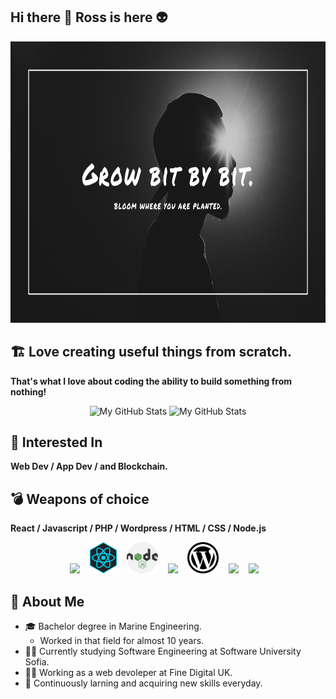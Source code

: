 ## Hi there 👋 Ross is here 👽

<img src="https://github.com/rmyordanov/rmyordanov/blob/main/rmyordanov%20github%20cover.png" height="450" width="100%"/>

## 🏗️ Love creating useful things from scratch. 
**That's what I love about coding the ability to build something from nothing!**</br>
<p align="center">
  <!-- <summary>:zap: GitHub Stats</summary> -->
  <img height="180em" alt="My GitHub Stats" src="https://github-readme-stats-sigma-five.vercel.app/api?username=rmyordanov&show_icons=true&bg_color=00000000&hide_border=true&text_color=3498db&count_private=true&include_all_commits=true" />

  <img height="180em" alt="My GitHub Stats" src="https://github-readme-stats-sigma-five.vercel.app/api/top-langs/?username=rmyordanov&langs_count=8&layout=compact&hide_border=true&bg_color=00000000&text_color=3498db&count_private=true&include_all_commits=true" />
</p>

## 🤖 Interested In
**Web Dev / App Dev / and Blockchain.**

## 💣 Weapons of choice
**React / Javascript / PHP / Wordpress / HTML / CSS / Node.js** </br>
<p align="center">
<img src="https://cdn.jsdelivr.net/npm/programming-languages-logos/src/javascript/javascript.png" height="50">&nbsp;&nbsp;&nbsp;
<img src="https://github.com/rmyordanov/rmyordanov/blob/main/react-icon-29.jpeg" height="50">&nbsp;&nbsp;&nbsp;
<img src="https://github.com/rmyordanov/rmyordanov/blob/main/nodeJs.png" height="50">&nbsp;&nbsp;&nbsp;
<img src="https://cdn.jsdelivr.net/npm/programming-languages-logos/src/php/php.png" height="50">&nbsp;&nbsp;&nbsp;
<img src="https://github.com/rmyordanov/rmyordanov/blob/main/wordpress%20logo.png" height="50">&nbsp;&nbsp;&nbsp;
<img src="https://cdn.jsdelivr.net/npm/programming-languages-logos/src/html/html.png" height="50">&nbsp;&nbsp;&nbsp;
<img src="https://cdn.jsdelivr.net/npm/programming-languages-logos/src/css/css.png" height="50">&nbsp;&nbsp;&nbsp;
</p>

## 🥷 About Me
  
* 🎓 Bachelor degree in Marine Engineering. 
  - Worked in that field for almost 10 years. 
* 👨‍🎓 Currently studying Software Engineering at Software University Sofia.
* 👨‍💻 Working as a web devoleper at Fine Digital UK. 
* 🚀 Continuously larning and acquiring new skills everyday.
